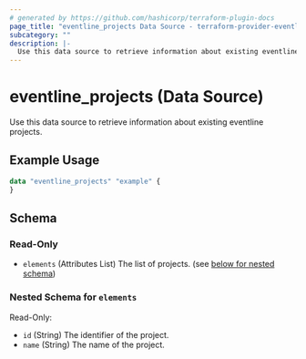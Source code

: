 ```yaml
---
# generated by https://github.com/hashicorp/terraform-plugin-docs
page_title: "eventline_projects Data Source - terraform-provider-eventline"
subcategory: ""
description: |-
  Use this data source to retrieve information about existing eventline projects.
---
```


# eventline_projects (Data Source)

Use this data source to retrieve information about existing eventline projects.

## Example Usage

```terraform
data "eventline_projects" "example" {
}
```

<!-- schema generated by tfplugindocs -->
## Schema

### Read-Only

- `elements` (Attributes List) The list of projects. (see [below for nested schema](#nestedatt--elements))

<a id="nestedatt--elements"></a>
### Nested Schema for `elements`

Read-Only:

- `id` (String) The identifier of the project.
- `name` (String) The name of the project.
